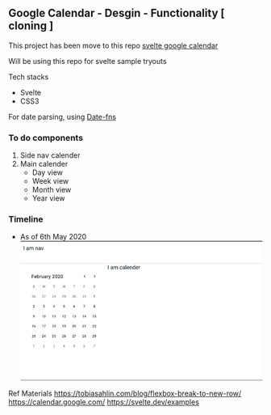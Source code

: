 ## Google Calendar - Desgin - Functionality [ cloning ]

This project has been move to this repo [svelte google calendar](https://github.com/karthikricssion/svelte-google-calendar)

Will be using this repo for svelte sample tryouts

Tech stacks
- Svelte
- CSS3

For date parsing, using [Date-fns](https://date-fns.org/)

### To do components 
1. Side nav calender
2. Main calender 
    - Day view
    - Week view
    - Month view
    - Year view

### Timeline
- As of 6th May 2020 \
  ![v1](./public/assets/images/v1-6-5-2020.png)


Ref Materials
https://tobiasahlin.com/blog/flexbox-break-to-new-row/
https://calendar.google.com/
https://svelte.dev/examples